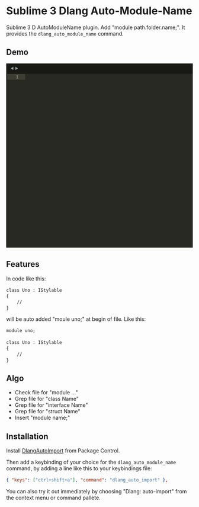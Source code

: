 # Sublime 3 Dlang Auto-Module-Name

Sublime 3 D AutoModuleName plugin. Add "module path.folder.name;".
It provides the `dlang_auto_module_name` command.

## Demo

![Demo](demo/dlang_auto_module_name_demo.gif)

## Features

In code like this:


    class Uno : IStylable
    {
        //
    }


will be auto added "moule uno;" at begin of file. Like this:


    module uno;

    class Uno : IStylable
    {
        //
    }


## Algo
- Check file for "module ..."
- Grep file for "class Name"
- Grep file for "interface Name"
- Grep file for "struct Name"
- Insert "module name;"

## Installation

Install [DlangAutoImport](https://packagecontrol.io/packages/DlangAutoModuleName) from Package Control.

Then add a keybinding of your choice for the `dlang_auto_module_name` command, by adding a line like this to your keybindings file:

```json
{ "keys": ["ctrl+shift+a"], "command": "dlang_auto_import" },
```

You can also try it out immediately by choosing "Dlang: auto-import" from the context menu or command pallete.

